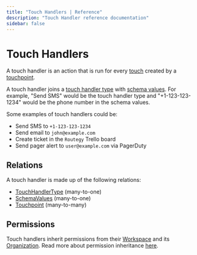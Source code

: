 ```yaml
---
title: "Touch Handlers | Reference"
description: "Touch Handler reference documentation"
sidebar: false
---
```


# Touch Handlers

A touch handler is an action that is run for every [touch](/reference/touches/) created by a [touchpoint](/reference/touchpoints/).

A touch handler joins a [touch handler type](/reference/touch-handler-types/) with [schema values](/reference/schema-values/). For example, "Send SMS" would be the touch handler type and "+1-123-123-1234" would be the phone number in the schema values.

Some examples of touch handlers could be:

* Send SMS to `+1-123-123-1234`
* Send email to `john@example.com`
* Create ticket in the `Routegy` Trello board
* Send pager alert to `user@example.com` via PagerDuty

## Relations

A touch handler is made up of the following relations:

* [TouchHandlerType](/reference/touch-handler-types/) (many-to-one)
* [SchemaValues](/reference/schema-values/) (many-to-one)
* [Touchpoint](/reference/touchpoints/) (many-to-many)

## Permissions

Touch handlers inherit permissions from their [Workspace](/reference/workspaces/) and its [Organization](/reference/organizations/). Read more about permission inheritance [here](/reference/permissions/).
